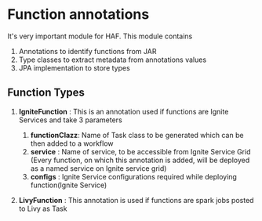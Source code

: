 # Function annotations

It's very important module for HAF. This module contains

1. Annotations to identify functions from JAR
2. Type classes to extract metadata from annotations values
3. JPA implementation to store types


## Function Types

1. **IgniteFunction** : This is an annotation used if functions are Ignite Services and take 3 parameters
    1. **functionClazz**: Name of Task class to be generated which can be then added to a workflow
    2. **service** : Name of service, to be accessible from Ignite Service Grid (Every function, on which this annotation is added, will be deployed as a named service on Ignite service grid)
    3. **configs** : Ignite Service configurations required while deploying function(Ignite Service)
    
2. **LivyFunction** : This annotation is used if functions are spark jobs posted to Livy as Task